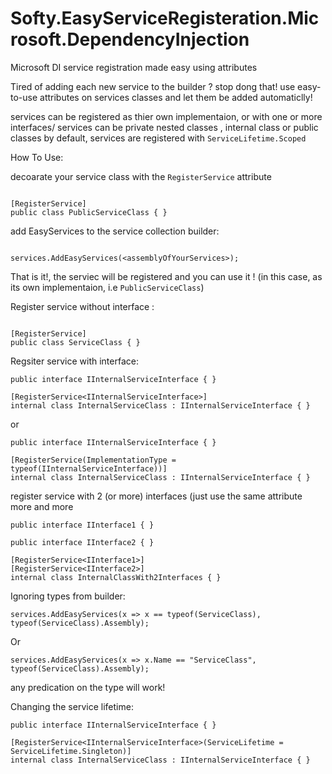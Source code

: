 # Softy.EasyServiceRegisteration.Microsoft.DependencyInjection
Microsoft DI service registration made easy using attributes

Tired of adding each new service to the builder ? stop dong that!
use easy-to-use attributes on services classes and let them be added automaticlly!

services can be registered as thier own implementaion, or with one or more interfaces/
services can be private nested classes , internal class or public classes
by default, services are registered with ```ServiceLifetime.Scoped```


How To Use:

decoarate your service class with the ```RegisterService``` attribute
```

[RegisterService]
public class PublicServiceClass { }

```

add EasyServices to the service collection builder:

```

services.AddEasyServices(<assemblyOfYourServices>);

```

That is it!, the serviec will be registered and you can use it ! (in this case, as its own implementaion, i.e ```PublicServiceClass```)


Register service without interface :

```

[RegisterService]
public class ServiceClass { }

```


Regsiter service with interface:

```
public interface IInternalServiceInterface { }

[RegisterService<IInternalServiceInterface>]
internal class InternalServiceClass : IInternalServiceInterface { }
```
or

```
public interface IInternalServiceInterface { }

[RegisterService(ImplementationType = typeof(IInternalServiceInterface))]
internal class InternalServiceClass : IInternalServiceInterface { }
```

register service with 2 (or more) interfaces (just use the same attribute more and more

```
public interface IInterface1 { }

public interface IInterface2 { }

[RegisterService<IInterface1>]
[RegisterService<IInterface2>]
internal class InternalClassWith2Interfaces { }

```


Ignoring types from builder:

```
services.AddEasyServices(x => x == typeof(ServiceClass), typeof(ServiceClass).Assembly);
 ```
Or
```
services.AddEasyServices(x => x.Name == "ServiceClass", typeof(ServiceClass).Assembly);
```
 any predication on the type will work!

 Changing  the service lifetime:

```
public interface IInternalServiceInterface { }

[RegisterService<IInternalServiceInterface>(ServiceLifetime = ServiceLifetime.Singleton)]
internal class InternalServiceClass : IInternalServiceInterface { }
```

 
 






